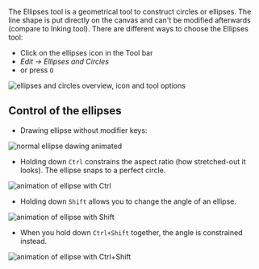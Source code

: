 The Ellipses tool is a geometrical tool to construct circles or ellipses. The line shape is put directly on the canvas and can't be modified afterwards (compare to Inking tool). There are different ways to choose the Ellipses tool:

* Click on the ellipses icon in the Tool bar
* _Edit → Ellipses and Circles_
* or press `O`

![ellipses and circles overview, icon and tool options](https://cloud.githubusercontent.com/assets/6949092/21005498/5a0f38ec-bd35-11e6-9e55-2425c6e45f68.PNG)

## Control of the ellipses
* Drawing ellipse without modifier keys:

![normal ellipse dawing animated](https://cloud.githubusercontent.com/assets/6949092/20991317/1690a18e-bcde-11e6-9cf0-50da793988c1.gif)

* Holding down `Ctrl` constrains the aspect ratio (how stretched-out it looks). The ellipse snaps to a perfect circle.

![animation of ellipse with Ctrl](https://cloud.githubusercontent.com/assets/6949092/20991318/16ab556a-bcde-11e6-9175-432bf87a7124.gif)

* Holding down `Shift` allows you to change the angle of an ellipse.

![animation of ellipse with Shift](https://cloud.githubusercontent.com/assets/6949092/20991319/16c27506-bcde-11e6-9d61-c8fa1df198a9.gif)

* When you hold down `Ctrl+Shift` together, the angle is constrained instead.

![animation of ellipse with Ctrl+Shift](https://cloud.githubusercontent.com/assets/6949092/20991320/16c31b96-bcde-11e6-910b-c8645b3552e7.gif)
